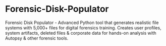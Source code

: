 # Forensic-Disk-Populator
Forensic Disk Populator - Advanced Python tool that generates realistic file systems with 5,000+ files for digital forensics training. Creates user profiles, system artifacts, deleted files &amp; corporate data for hands-on analysis with Autopsy &amp; other forensic tools.
